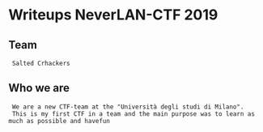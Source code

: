 # Writeups NeverLAN-CTF 2019


## Team
     Salted Crhackers

## Who we are
     We are a new CTF-team at the "Università degli studi di Milano".
     This is my first CTF in a team and the main purpose was to learn as much as possible and havefun
